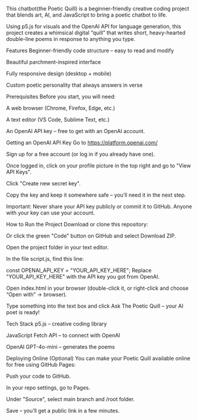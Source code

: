 

This chatbot(the Poetic Quill) is a beginner-friendly creative coding project that blends art, AI, and JavaScript to bring a poetic chatbot to life.

Using p5.js for visuals and the OpenAI API for language generation, this project creates a whimsical digital “quill” that writes short, heavy-hearted double-line poems in response to anything you type.

Features
Beginner-friendly code structure – easy to read and modify

Beautiful parchment-inspired interface

Fully responsive design (desktop + mobile)

Custom poetic personality that always answers in verse

Prerequisites
Before you start, you will need:

A web browser (Chrome, Firefox, Edge, etc.)

A text editor (VS Code, Sublime Text, etc.)

An OpenAI API key – free to get with an OpenAI account.

Getting an OpenAI API Key
Go to https://platform.openai.com/

Sign up for a free account (or log in if you already have one).

Once logged in, click on your profile picture in the top right and go to "View API Keys".

Click "Create new secret key".

Copy the key and keep it somewhere safe – you’ll need it in the next step.

Important: Never share your API key publicly or commit it to GitHub. Anyone with your key can use your account.

How to Run the Project
Download or clone this repository:

Or click the green "Code" button on GitHub and select Download ZIP.

Open the project folder in your text editor.

In the file script.js, find this line:

const OPENAI_API_KEY = "YOUR_API_KEY_HERE";
Replace "YOUR_API_KEY_HERE" with the API key you got from OpenAI.

Open index.html in your browser (double-click it, or right-click and choose “Open with” → browser).

Type something into the text box and click Ask The Poetic Quill – your AI poet is ready!

Tech Stack
p5.js – creative coding library

JavaScript Fetch API – to connect with OpenAI

OpenAI GPT-4o-mini – generates the poems

Deploying Online (Optional)
You can make your Poetic Quill available online for free using GitHub Pages:

Push your code to GitHub.

In your repo settings, go to Pages.

Under "Source", select main branch and /root folder.

Save – you’ll get a public link in a few minutes.

